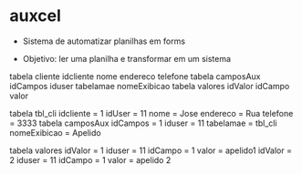 # auxcel

- Sistema de automatizar planilhas em forms

- Objetivo: ler uma planilha e transformar em um sistema

tabela cliente
        idcliente  nome  endereco  telefone
tabela camposAux
        idCampos  iduser  tabelamae   nomeExibicao
tabela valores
        idValor   idCampo   valor
        
        
        
        
tabela tbl_cli
        idcliente = 1 idUser = 11  nome = Jose  endereco = Rua  telefone = 3333
tabela camposAux
        idCampos = 1  iduser = 11  tabelamae = tbl_cli   nomeExibicao = Apelido
        
tabela valores
        idValor = 1   iduser = 11 idCampo = 1   valor = apelido1
        idValor = 2   iduser = 11 idCampo = 1   valor = apelido 2
